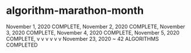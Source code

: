 # algorithm-marathon-month

November 1, 2020 COMPLETE,
November 2, 2020 COMPLETE,
November 3, 2020 COMPLETE,
November 4, 2020 COMPLETE,
November 5, 2020 COMPLETE,
v v v v v v
November 23, 2020 ~ 42 ALGORITHMS COMPLETED
